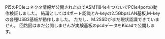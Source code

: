 Pi5のPCIeコネクタ情報が公開されたのでASM1184eをつないでPCIe4portの動作検証しました。
結論としては4ポート認識とA-keyの2.5GbpsLAN基板,M-keyの各種USB3基板が動作しました。
ただし、M.2SSDがまだ現状認識できていません。
回路図はまだ公開しませんが実験基板のpcdデータをKicadで公開します。
